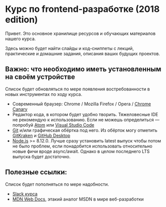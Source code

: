 # Курс по frontend-разработке (2018 edition)

Привет. Это основное хранилище ресурсов и обучающих
материалов нашего курса.

Здесь можно будет найти слайды и код-сниппеты с 
лекций, практические и домашние задания, описания
ваших будущих проектов.

## Важно: что необходимо иметь установленным на своём устройстве

Список будет обновляться по мере появления
востребованности в новых инструментах по ходу курса.

- Современный браузер: Chrome / Mozilla Firefox / 
  Opera / [Chrome Canary][link-canary]
- Редактор кода, в котором будет удобно творить. Тяжеловесные IDE
  не рекомендую к использованию. Если не можешь определиться &mdash;
  попробуй [Atom][link-atom] или [Visual Studio Code][link-vscode]
- [Git][link-git] и/или графическая обёртка под него. Из обёрток
  могу отметить [GitKraken][link-gitkraken] и 
  [GitHub Desktop][link-ghdesktop]
- [Node.js][link-nodejs] >= 8.12.0. Лучше сразу установить latest
  выпуск чтобы потом не было проблем, если понадобится использовать
  относительно новые фичи вроде async/await. Однако в целом
  последнего LTS выпуска будет достаточно.

[link-canary]: https://www.google.ru/chrome/browser/canary.html
[link-atom]: https://atom.io/
[link-vscode]: https://code.visualstudio.com/
[link-git]: https://git-scm.com/
[link-gitkraken]: https://www.gitkraken.com/
[link-ghdesktop]: https://desktop.github.com/
[link-nodejs]: https://nodejs.org/

## Полезные ссылки:

Список будет пополняться по мере надобности.

- [Slack курса][link-slack]
- [MDN Web Docs][link-mdn], этакий аналог MSDN в мире веб-разработки

[link-slack]: https://join.slack.com/t/frontend-amcp/shared_invite/enQtNDQ1NTczMjAzMTU0LThjYzFlNDQzZWViMzUzNTIxMDg4N2Y4NGQ2Njg4YjM5OWQ0N2E4ZTBkYzNmZDg0MDhjNjQyNzU3NTFkMzQxMmI
[link-mdn]: https://developer.mozilla.org/ru/